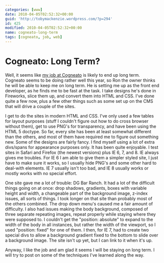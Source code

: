 ```yaml
---
categories: [www]
date: 2010-04-05T02:52:32+00:00
guid: 'http://tobymackenzie.wordpress.com/?p=294'
id: 425
modified: 2010-04-05T02:52:32+00:00
name: cogneato-long-term
tags: [cogneato, job, web]
---
```


Cogneato: Long Term?
====================

Well, it seems like [my job at Cogneato](https://tobymackenzie.com/blog/2010/03/13/cogneato-a-new-job/) is likely to end up long term.  Cogneato seems to be doing rather well this year, so Ron the owner thinks he will be able to keep me on long term.  He is setting me up as the front end developer, as he finds me to be fast at the task.  I take designs he's done in Fireworks, slice them up, and convert them into HTML and CSS.  I've done quite a few now, plus a few other things such as some set up on the CMS that will drive a couple of the sites.

I get to do the sites in modern HTML and CSS.  I've only used a few tables for layout purposes (stuff I couldn't figure out how to do cross browser without them), get to use PNG's for transparency, and have been using the HTML 5 doctype.  So far, every site has been at least somewhat different than the others, and most of them have required me to figure out something new.  Some of the designs are fairly fancy.  I find myself using a lot of extra divs/spans for appearance purposes only.  It has been quite enjoyable.  I test sites in Safari and Firefox (the newest versions) plus IE 6, 7, and 8.  IE always gives me troubles.  For IE 6 I am able to give them a simpler styled site, I just have to make sure it works, so I usually hide PNG's and some other hard to deal-with elements.  IE 7 usually isn't too bad, and IE 8 usually works or mostly works with no special effort.

One site gave me a lot of trouble:  DG Bar Ranch.  It had a lot of the difficult things going on at once:  drop shadows, gradients, boxes with variable height and width, a changeable part of the background image, z-index issues, all sorts of things.  I took longer on that site than probably most of the others combined.  The drop down menu's caused me a fair amount of difficulty.  I also had issues making the body background, composed of three separate repeating images, repeat properly while staying where they were supposed to.  I couldn't get the "position: absolute" to expand to the width of the body in all instances, but rather the width of the viewport, so I used "position: fixed" for one of them.  I then, for IE 7, had to create two special divs to allow a background gradient fixed to the bottom to slide over a background image.  The site isn't up yet, but I can link to it when it's up.

Anyway, I like the job and am glad it seems I will be staying on long term.  I will try to post on some of the techniques I've learned along the way.
